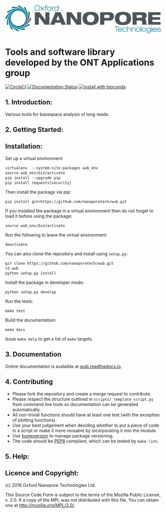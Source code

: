 ![ONT_logo](/ONT_logo.png)
-----------------------------

Tools and software library developed by the ONT Applications group
==================================================================

[![CircleCI](https://circleci.com/gh/nanoporetech/wub.svg?style=svg)](https://circleci.com/gh/nanoporetech/wub) [![Documentation Status](https://readthedocs.org/projects/wub/badge/?version=latest)](http://wub.readthedocs.io/en/latest/?badge=latest) [![install with bioconda](https://img.shields.io/badge/install%20with-bioconda-brightgreen.svg?style=flat-square)](http://bioconda.github.io/recipes/wub/README.html)

1\. Introduction:
-----------------

Various tools for basespace analysis of long reads.

2\. Getting Started:
-------------------

## Installation:

Set up a virtual environment 

```
virtualenv  --system-site-packages wub_env
source wub_env/bin/activate
pip install --upgrade pip
pip install requests[security]
```

Then install the package via pip:

```
pip install git+https://github.com/nanoporetech/wub.git
```

If you installed the package in a virtual environment then do not forget to
load it before using the package:

```
source wub_env/bin/activate
```

Run the following to leave the virtual environment:

```
deactivate
```

You can also clone the repository and install using `setup.py`:

```
git clone https://github.com/nanoporetech/wub.git
cd wub
python setup.py install
```

Install the package in developer mode:

```
python setup.py develop
```

Run the tests:

```
make test
```

Build the documentation:

```
make docs
```

Issue `make help` to get a list of `make` targets.

3\. Documentation
-----------------

Online documentation is avalaible at [wub.readthedocs.io](http://wub.readthedocs.io/en/latest/).

4\. Contributing
----------------

- Please fork the repository and create a merge request to contribute.
- Please respect the structure outlined in `scripts/_template_script.py` from command line tools so documentation can be generated automatically.
- All non-trivial functions should have at least one test (with the exception of plotting functions).
- Use your best judgement when deciding whether to put a piece of code in a script or make it more reusable by incorporating it into the module.
- Use [bumpversion](http://bit.ly/2cSUryt) to manage package versioning.
- The code should be [PEP8](https://www.python.org/dev/peps/pep-0008) compliant, which can be tested by `make lint`.

5\. Help:
---------

## Licence and Copyright:

(c) 2016 Oxford Nanopore Technologies Ltd.

This Source Code Form is subject to the terms of the Mozilla Public
License, v. 2.0. If a copy of the MPL was not distributed with this
file, You can obtain one at http://mozilla.org/MPL/2.0/.

